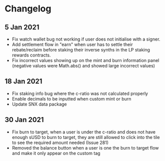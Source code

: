 # Changelog

## 5 Jan 2021

- Fix watch wallet bug not working if user does not initialise with a signer.
- Add settlement flow in "earn" when user has to settle their rebate/reclaim before staking their inverse synths in the LP staking rewards contracts.
- Fix incorrect values showing up on the mint and burn information panel (negative values were Math.abs() and showed large incorrect values)

## 18 Jan 2021

- Fix staking info bug where the c-ratio was not calculated properly
- Enable decimals to be inputted when custom mint or burn
- Update SNX data package

## 30 Jan 2021

- Fix burn to target, when a user is under the c-ratio and does not have enough sUSD to burn to target, they are still allowed to click into the tile to see the required amount needed (Issue 281)
- Removed the balance button when a user is one the burn to target flow and make it only appear on the custom tag
